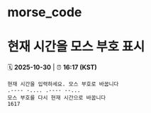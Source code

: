# morse_code
# 현재 시간을 모스 부호 표시
<!-- MORSE_TIME_START -->
🗓️ **2025-10-30** | ⏰ **16:17 (KST)**

```
현재 시간을 입력하세요. 모스 부호로 바꿉니다
.---- -.... .---- --...
모스 부호를 다시 현재 시간으로 바꿉니다
1617
```
<!-- MORSE_TIME_END -->
